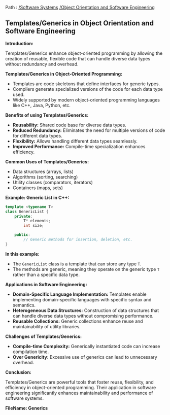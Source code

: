 Path : [/Software Systems](<..\..\index.md>) [/Object Orientation and Software Engineering](<..\index.md>)
## Templates/Generics in Object Orientation and Software Engineering

**Introduction:**

Templates/Generics enhance object-oriented programming by allowing the creation of reusable, flexible code that can handle diverse data types without redundancy and overhead. 

**Templates/Generics in Object-Oriented Programming:**

- Templates are code skeletons that define interfaces for generic types.
- Compilers generate specialized versions of the code for each data type used.
- Widely supported by modern object-oriented programming languages like C++, Java, Python, etc.


**Benefits of using Templates/Generics:**

- **Reusability:** Shared code base for diverse data types.
- **Reduced Redundancy:** Eliminates the need for multiple versions of code for different data types.
- **Flexibility:** Allows handling different data types seamlessly.
- **Improved Performance:** Compile-time specialization enhances efficiency.


**Common Uses of Templates/Generics:**

- Data structures (arrays, lists)
- Algorithms (sorting, searching)
- Utility classes (comparators, iterators)
- Containers (maps, sets)


**Example: Generic List in C++:**

```c++
template <typename T>
class GenericList {
    private:
        T* elements;
        int size;

    public:
        // Generic methods for insertion, deletion, etc.
}
```

**In this example:**

- The `GenericList` class is a template that can store any type `T`.
- The methods are generic, meaning they operate on the generic type `T` rather than a specific data type.


**Applications in Software Engineering:**

- **Domain-Specific Language Implementation:** Templates enable implementing domain-specific languages with specific syntax and semantics.
- **Heterogeneous Data Structures:** Construction of data structures that can handle diverse data types without compromising performance.
- **Reusable Collections:** Generic collections enhance reuse and maintainability of utility libraries.


**Challenges of Templates/Generics:**

- **Compile-time Complexity:** Generically instantiated code can increase compilation time.
- **Over Genericity:** Excessive use of generics can lead to unnecessary overhead.


**Conclusion:**

Templates/Generics are powerful tools that foster reuse, flexibility, and efficiency in object-oriented programming. Their application in software engineering significantly enhances maintainability and performance of software systems.

**FileName: Generics**
